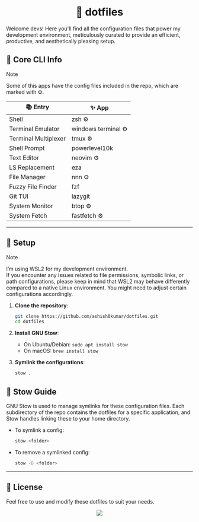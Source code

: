 <h1 align="center">🌿 dotfiles</h1>

Welcome devs! Here you'll find all the configuration files that power my development environment, meticulously curated to provide an efficient, productive, and aesthetically pleasing setup.


## 🌸 Core CLI Info

> [!Note]
> Some of this apps have the config files included in the repo, which are marked with ⚙️.


| 📚 Entry                           | ✨ App                  |
|------------------------------------|--------------------------|
| Shell                              | zsh ⚙️            	|
| Terminal Emulator                  | windows terminal ⚙️   	|
| Terminal Multiplexer               | tmux ⚙️               	|
| Shell Prompt                       | powerlevel10k       	|
| Text Editor                        | neovim ⚙️          	|
| LS Replacement                     | eza                    	|
| File Manager                       | nnn ⚙️            	|
| Fuzzy File Finder                  | fzf                 	|
| Git TUI                            | lazygit         		|
| System Monitor                     | btop ⚙️               	|
| System Fetch                       | fastfetch ⚙️        	|

<hr/>

## 🔧 Setup

> [!NOTE]
> I’m using WSL2 for my development environment. <br/>
> If you encounter any issues related to file permissions, symbolic links, or path configurations, please keep in mind that WSL2 may behave differently compared to a native Linux environment. You might need to adjust certain configurations accordingly.

1. **Clone the repository**:
    ```bash
    git clone https://github.com/ashish0kumar/dotfiles.git
    cd dotfiles
    ```

2. **Install GNU Stow**:
    - On Ubuntu/Debian: `sudo apt install stow`
    - On macOS: `brew install stow`

3. **Symlink the configurations**:
    ```bash
    stow .
    ```


## 🔗 Stow Guide
GNU Stow is used to manage symlinks for these configuration files. Each subdirectory of the repo contains the dotfiles for a specific application, and Stow handles linking these to your home directory. 

- To symlink a config:
  ```bash
  stow <folder>
  ```

- To remove a symlinked config:

  ```bash
  stow -D <folder>
  ```

<hr/>

## 📜 License

Feel free to use and modify these dotfiles to suit your needs.


<p align="center">
	<img src="https://raw.githubusercontent.com/catppuccin/catppuccin/main/assets/footers/gray0_ctp_on_line.svg?sanitize=true" />
</p>
